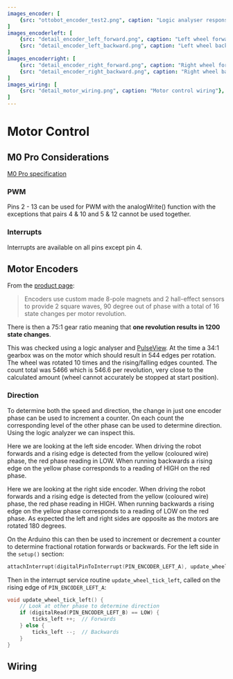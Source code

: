 ```yaml
---
images_encoder: [
    {src: "ottobot_encoder_test2.png", caption: "Logic analyser response over 10 wheel rotations"},
]
images_encoderleft: [
    {src: "detail_encoder_left_forward.png", caption: "Left wheel forwards"},
    {src: "detail_encoder_left_backward.png", caption: "Left wheel backwards"},
]
images_encoderright: [
    {src: "detail_encoder_right_forward.png", caption: "Right wheel forwards"},
    {src: "detail_encoder_right_backward.png", caption: "Right wheel backwards"},
]
images_wiring: [
    {src: "detail_motor_wiring.png", caption: "Motor control wiring"},
]
---
```

# Motor Control

## M0 Pro Considerations
[M0 Pro specification](https://store.arduino.cc/m0-pro)
### PWM
Pins 2 - 13 can be used for PWM with the analogWrite() function with the exceptions that pairs 4 & 10 and 5 & 12 cannot be used together.

### Interrupts
Interrupts are available on all pins except pin 4.

## Motor Encoders
From the [product page](http://www.dagurobot.com/DAGU%20_Wild_Thumper_%20encoders_RS003_Enco_with_motor_34_1?search=encoder&category_id=0):

> Encoders use custom made 8-pole magnets and 2 hall-effect sensors to provide 2 square waves, 90 degree out of phase with a total of 16 state changes per motor revolution.

There is then a 75:1 gear ratio meaning that **one revolution results in 1200 state changes**.

This was checked using a logic analyser and [PulseView](https://sigrok.org/wiki/PulseView). At the time a 34:1 gearbox was on the motor which should result in 544 edges per rotation. The wheel was rotated 10 times and the rising/falling edges counted. The count total was 5466 which is 546.6 per revolution, very close to the calculated amount (wheel cannot accurately be stopped at start position).

<DocsImageLayout :images="$frontmatter.images_encoder" size="lg" srcBase="/ottobot/assets/detail/"></DocsImageLayout> 

### Direction
To determine both the speed and direction, the change in just one encoder phase can be used to increment a counter. On each count the corresponding level of the other phase can be used to determine direction. Using the logic analyzer we can inspect this.

<DocsImageLayout :images="$frontmatter.images_encoderleft" srcBase="/ottobot/assets/detail/"></DocsImageLayout> 
Here we are looking at the left side encoder. When driving the robot forwards and a rising edge is detected from the yellow (coloured wire) phase, the red phase reading in LOW. When running backwards a rising edge on the yellow phase corresponds to a reading of HIGH on the red phase. 

<DocsImageLayout :images="$frontmatter.images_encoderright" srcBase="/ottobot/assets/detail/"></DocsImageLayout> 
Here we are looking at the right side encoder. When driving the robot forwards and a rising edge is detected from the yellow (coloured wire) phase, the red phase reading in HIGH. When running backwards a rising edge on the yellow phase corresponds to a reading of LOW on the red phase. As expected the left and right sides are opposite as the motors are rotated 180 degrees.

On the Arduino this can then be used to increment or decrement a counter to determine fractional rotation forwards or backwards. For the left side in the `setup()` section:
```cpp
attachInterrupt(digitalPinToInterrupt(PIN_ENCODER_LEFT_A), update_wheel_tick_left, RISING);
```
Then in the interrupt service routine `update_wheel_tick_left`, called on the rising edge of `PIN_ENCODER_LEFT_A`:
```cpp
void update_wheel_tick_left() {
    // Look at other phase to determine direction
    if (digitalRead(PIN_ENCODER_LEFT_B) == LOW) {
        ticks_left ++;  // Forwards
    } else {
        ticks_left --;  // Backwards
    }
}
```

## Wiring
<DocsImageLayout :images="$frontmatter.images_wiring" size="lg" srcBase="/ottobot/assets/detail/"></DocsImageLayout> 